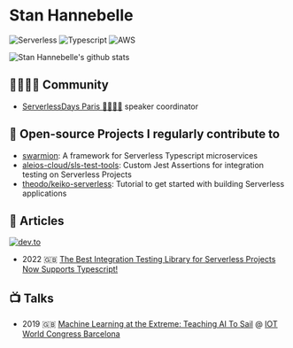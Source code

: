 # Stan Hannebelle

![Serverless](https://img.shields.io/badge/Serverless-%23FFFFFF?logo=serverless&logoColor=red&style=for-the-badge)
![Typescript](https://img.shields.io/badge/typescript%20-%23FFFFFF.svg?&style=for-the-badge&logo=typescript&logoColor=blue)
![AWS](https://img.shields.io/badge/AWS-%23FFFFFF?logo=amazon-aws&logoColor=orange&style=for-the-badge)


![Stan Hannebelle's github stats](https://github-readme-stats.vercel.app/api?username=StanHannebelle&count_private=true&show_icons=true&hide_border=true&custom_title=Github%20Stats)


## 👨‍👩‍👧‍👦 Community

- [ServerlessDays Paris 🦄🗼🇫🇷](https://paris.serverlessdays.io/) speaker coordinator


## 🚀 Open-source Projects I regularly contribute to

- [swarmion](https://github.com/swarmion): A framework for Serverless Typescript microservices
- [aleios-cloud/sls-test-tools](https://github.com/aleios-cloud/sls-test-tools): Custom Jest Assertions for integration testing on Serverless Projects
- [theodo/keiko-serverless](https://github.com/theodo/keiko-serverless): Tutorial to get started with building Serverless applications


## 📖 Articles

[![dev.to](https://img.shields.io/badge/dev.to-@stanhannebelle-black?style=social&logo=dev.to)](https://dev.to/stanhannebelle)

- 2022 🇬🇧 [The Best Integration Testing Library for Serverless Projects Now Supports Typescript!](https://dev.to/kumo/the-best-integration-testing-library-for-serverless-projects-now-supports-typescript-1di3)


## 📺 Talks

- 2019 🇬🇧 [Machine Learning at the Extreme: Teaching AI To Sail](https://www.iotsworldcongress.com/agenda2019/ai-19-machine-learning-at-the-extreme-teaching-ai-to-sail/) @ [IOT World Congress Barcelona](https://www.iotsworldcongress.com/)
